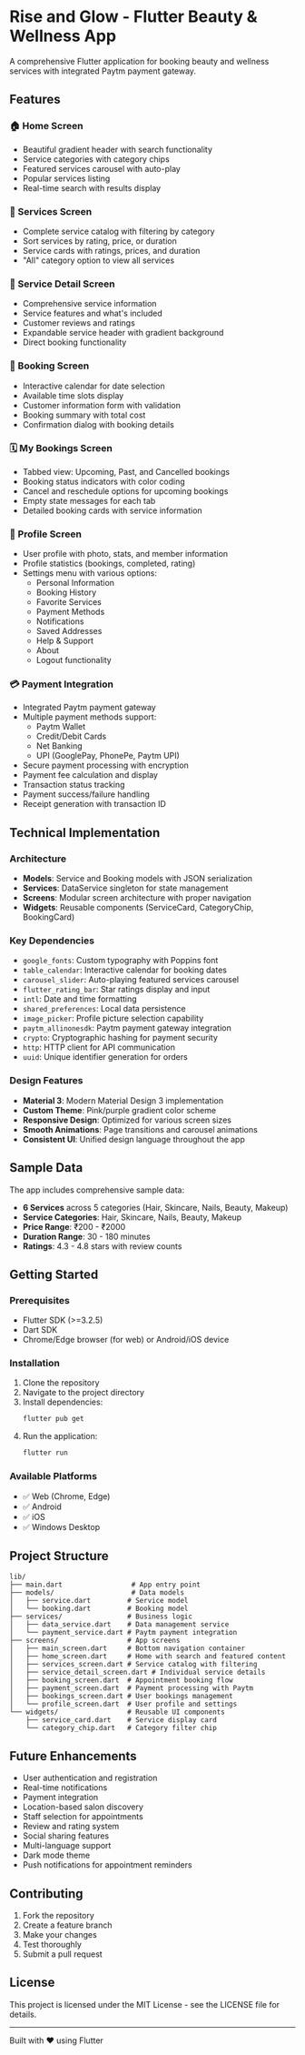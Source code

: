 # Rise and Glow - Flutter Beauty & Wellness App

A comprehensive Flutter application for booking beauty and wellness services with integrated Paytm payment gateway.

## Features

### 🏠 Home Screen
- Beautiful gradient header with search functionality
- Service categories with category chips
- Featured services carousel with auto-play
- Popular services listing
- Real-time search with results display

### 💅 Services Screen
- Complete service catalog with filtering by category
- Sort services by rating, price, or duration
- Service cards with ratings, prices, and duration
- "All" category option to view all services

### 📅 Service Detail Screen
- Comprehensive service information
- Service features and what's included
- Customer reviews and ratings
- Expandable service header with gradient background
- Direct booking functionality

### 📝 Booking Screen
- Interactive calendar for date selection
- Available time slots display
- Customer information form with validation
- Booking summary with total cost
- Confirmation dialog with booking details

### 🗓️ My Bookings Screen
- Tabbed view: Upcoming, Past, and Cancelled bookings
- Booking status indicators with color coding
- Cancel and reschedule options for upcoming bookings
- Empty state messages for each tab
- Detailed booking cards with service information

### 👤 Profile Screen
- User profile with photo, stats, and member information
- Profile statistics (bookings, completed, rating)
- Settings menu with various options:
  - Personal Information
  - Booking History
  - Favorite Services
  - Payment Methods
  - Notifications
  - Saved Addresses
  - Help & Support
  - About
  - Logout functionality

### 💳 Payment Integration
- Integrated Paytm payment gateway
- Multiple payment methods support:
  - Paytm Wallet
  - Credit/Debit Cards
  - Net Banking
  - UPI (GooglePay, PhonePe, Paytm UPI)
- Secure payment processing with encryption
- Payment fee calculation and display
- Transaction status tracking
- Payment success/failure handling
- Receipt generation with transaction ID

## Technical Implementation

### Architecture
- **Models**: Service and Booking models with JSON serialization
- **Services**: DataService singleton for state management
- **Screens**: Modular screen architecture with proper navigation
- **Widgets**: Reusable components (ServiceCard, CategoryChip, BookingCard)

### Key Dependencies
- `google_fonts`: Custom typography with Poppins font
- `table_calendar`: Interactive calendar for booking dates
- `carousel_slider`: Auto-playing featured services carousel
- `flutter_rating_bar`: Star ratings display and input
- `intl`: Date and time formatting
- `shared_preferences`: Local data persistence
- `image_picker`: Profile picture selection capability
- `paytm_allinonesdk`: Paytm payment gateway integration
- `crypto`: Cryptographic hashing for payment security
- `http`: HTTP client for API communication
- `uuid`: Unique identifier generation for orders

### Design Features
- **Material 3**: Modern Material Design 3 implementation
- **Custom Theme**: Pink/purple gradient color scheme
- **Responsive Design**: Optimized for various screen sizes
- **Smooth Animations**: Page transitions and carousel animations
- **Consistent UI**: Unified design language throughout the app

## Sample Data

The app includes comprehensive sample data:
- **6 Services** across 5 categories (Hair, Skincare, Nails, Beauty, Makeup)
- **Service Categories**: Hair, Skincare, Nails, Beauty, Makeup
- **Price Range**: ₹200 - ₹2000
- **Duration Range**: 30 - 180 minutes
- **Ratings**: 4.3 - 4.8 stars with review counts

## Getting Started

### Prerequisites
- Flutter SDK (>=3.2.5)
- Dart SDK
- Chrome/Edge browser (for web) or Android/iOS device

### Installation
1. Clone the repository
2. Navigate to the project directory
3. Install dependencies:
   ```bash
   flutter pub get
   ```
4. Run the application:
   ```bash
   flutter run
   ```

### Available Platforms
- ✅ Web (Chrome, Edge)
- ✅ Android
- ✅ iOS
- ✅ Windows Desktop

## Project Structure
```
lib/
├── main.dart                 # App entry point
├── models/                   # Data models
│   ├── service.dart         # Service model
│   └── booking.dart         # Booking model
├── services/                # Business logic
│   ├── data_service.dart    # Data management service
│   └── payment_service.dart # Paytm payment integration
├── screens/                 # App screens
│   ├── main_screen.dart     # Bottom navigation container
│   ├── home_screen.dart     # Home with search and featured content
│   ├── services_screen.dart # Service catalog with filtering
│   ├── service_detail_screen.dart # Individual service details
│   ├── booking_screen.dart  # Appointment booking flow
│   ├── payment_screen.dart  # Payment processing with Paytm
│   ├── bookings_screen.dart # User bookings management
│   └── profile_screen.dart  # User profile and settings
└── widgets/                 # Reusable UI components
    ├── service_card.dart    # Service display card
    └── category_chip.dart   # Category filter chip
```

## Future Enhancements
- User authentication and registration
- Real-time notifications
- Payment integration
- Location-based salon discovery
- Staff selection for appointments
- Review and rating system
- Social sharing features
- Multi-language support
- Dark mode theme
- Push notifications for appointment reminders

## Contributing
1. Fork the repository
2. Create a feature branch
3. Make your changes
4. Test thoroughly
5. Submit a pull request

## License
This project is licensed under the MIT License - see the LICENSE file for details.

---

Built with ❤️ using Flutter
